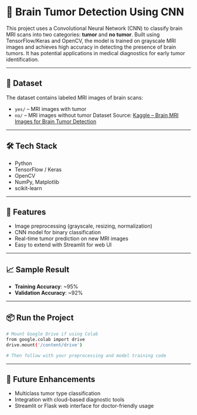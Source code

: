 # 🧠 Brain Tumor Detection Using CNN

This project uses a Convolutional Neural Network (CNN) to classify brain MRI scans into two categories: **tumor** and **no tumor**. Built using TensorFlow/Keras and OpenCV, the model is trained on grayscale MRI images and achieves high accuracy in detecting the presence of brain tumors. It has potential applications in medical diagnostics for early tumor identification.

---

## 📂 Dataset

The dataset contains labeled MRI images of brain scans:

* `yes/` – MRI images with tumor
* `no/` – MRI images without tumor
  Dataset Source: [Kaggle – Brain MRI Images for Brain Tumor Detection](https://www.kaggle.com/datasets/navoneel/brain-mri-images-for-brain-tumor-detection)

---

## 🛠️ Tech Stack

* Python
* TensorFlow / Keras
* OpenCV
* NumPy, Matplotlib
* scikit-learn

---

## 🚀 Features

* Image preprocessing (grayscale, resizing, normalization)
* CNN model for binary classification
* Real-time tumor prediction on new MRI images
* Easy to extend with Streamlit for web UI

---

## 📈 Sample Result

* **Training Accuracy**: \~95%
* **Validation Accuracy**: \~92%

---

## 📦 Run the Project

```bash
# Mount Google Drive if using Colab
from google.colab import drive
drive.mount('/content/drive')

# Then follow with your preprocessing and model training code
```

---

## 🔮 Future Enhancements

* Multiclass tumor type classification
* Integration with cloud-based diagnostic tools
* Streamlit or Flask web interface for doctor-friendly usage

